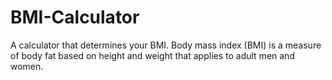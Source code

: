 # BMI-Calculator
A calculator that determines your BMI. Body mass index (BMI) is a measure of body fat based on height and weight that applies to adult men and women.
